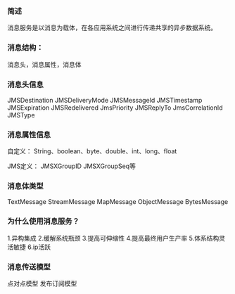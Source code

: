 ### 简述
消息服务是以消息为载体，在各应用系统之间进行传递共享的异步数据系统。

### 消息结构：
消息头，消息属性，消息体

### 消息头信息
JMSDestination
JMSDeliveryMode
JMSMessageId
JMSTimestamp
JMSExpiration
JMSRedelivered
JmsPriority
JMSReplyTo
JmsCorrelationId
JMSType

### 消息属性信息
自定义：
String、boolean、byte、double、int、long、float

JMS定义：
JMSXGroupID
JMSXGroupSeq等

### 消息体类型
TextMessage
StreamMessage
MapMessage
ObjectMessage
BytesMessage

### 为什么使用消息服务？
1.异构集成
2.缓解系统瓶颈
3.提高可伸缩性
4.提高最终用户生产率
5.体系结构灵活敏捷
6.ip活跃

### 消息传送模型
点对点模型
发布订阅模型
